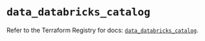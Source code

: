 # `data_databricks_catalog`

Refer to the Terraform Registry for docs: [`data_databricks_catalog`](https://registry.terraform.io/providers/databricks/databricks/1.83.0/docs/data-sources/catalog).
